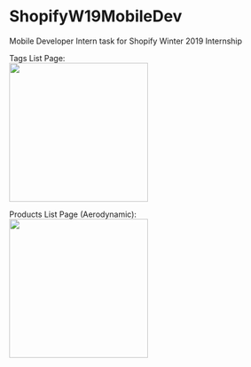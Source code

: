 # ShopifyW19MobileDev
Mobile Developer Intern task for Shopify Winter 2019 Internship

Tags List Page:
</br><img src="https://user-images.githubusercontent.com/15072395/45656628-81d68780-bab4-11e8-9182-27879c376609.jpg" width="250" />

Products List Page (Aerodynamic):
</br><img src="https://user-images.githubusercontent.com/15072395/45656627-813df100-bab4-11e8-9601-d9874c5042f1.jpg" width="250" />
